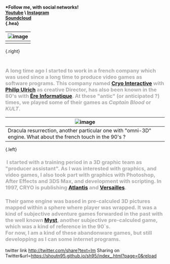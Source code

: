 #### *Follow me, with social networks!<br />[Youtube](https://www.youtube.com/channel/UCR99hpq-MqEr7_w247T6UMA) \ [Instagram](https://www.instagram.com/shoutn95/)<br />[Soundcloud](https://soundcloud.com/shoutn95)<br />{.hea}
|![image](https://shoutn95.github.io/sh95/images/photo-2.jpeg)|
|-|
||
{.right}
### &nbsp;<br />A long time ago I started to work in a french  company which was used since a long time to produce video games as software programs.  This company named [Cryo Interactive](https://fr.wikipedia.org/wiki/Cryo_Interactive) with [Philip Ulrich](https://fr.wikipedia.org/wiki/Philippe_Ulrich) as creative Director, has also been known in the 80's with [Ére Informatique](https://fr.wikipedia.org/wiki/Ère_informatique). At these "antic" (or anticipated ?)  times, we played some of their games as *Captain Blood* or *KULT*.<br />
|![image](https://shoutn95.github.io/sh95/images/photo-6.jpeg)|
|-|
|Dracula resurrection, another particular one with "omni-3D" engine. What about the french touch in the 90's ?|
{.left}
### &nbsp;I started with a training period in a 3D graphic team as "producer assistant". As I was interested with graphics, and video games, I also took part with graphics with Photoshop, After Effects and 3DS Max, and development with scripting. In 1997, CRYO is publishing [Atlantis](https://fr.wikipedia.org/wiki/Atlantis_:_Secrets_d%27un_monde_oublié) and [Versailles](https://fr.wikipedia.org/wiki/Versailles_1685_:_Complot_à_la_cour_du_Roi_Soleil).<br />
### Their game engine was based in pre-calculed 3D pictures mapped within a sphere where player was wrapped. It was a kind of subjective adventure games forwarded in the past with the well known [Myst](https://fr.wikipedia.org/wiki/Myst_(jeu_vidéo)), another subjective pre-calculed game, which was a kind of reference in the 90`s.<br />For now, I am a kind of these abandonware games, but still developping as I can some internet programs.<br />

twitter link
http://twitter.com/share?text=Im Sharing on Twitter&url=https://shoutn95.github.io/sh95/index_.html?page=0&reload


<!--  
contenu markdown
et html
page0
-->

<style type='text/css'>
h3{
 color:#aaa;
}
</style>
